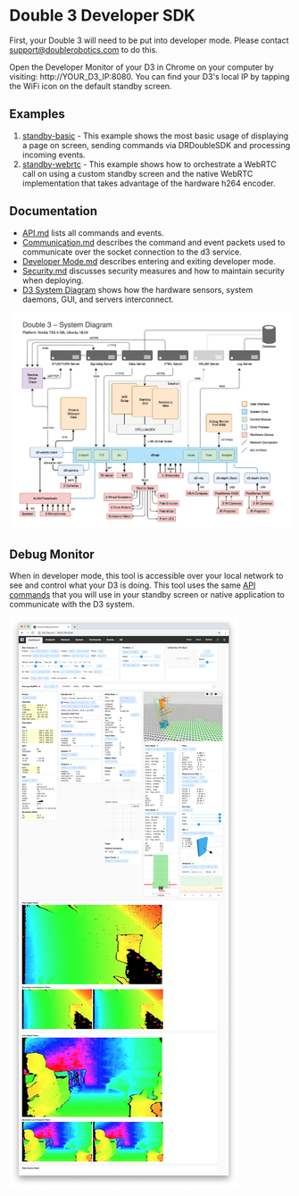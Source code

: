 # Double 3 Developer SDK

First, your Double 3 will need to be put into developer mode. Please contact support@doublerobotics.com to do this.

Open the Developer Monitor of your D3 in Chrome on your computer by visiting: http://YOUR_D3_IP:8080. You can find your D3's local IP by tapping the WiFi icon on the default standby screen.

## Examples

1. [standby-basic](examples/standby-basic) - This example shows the most basic usage of displaying a page on screen, sending commands via DRDoubleSDK and processing incoming events.
1. [standby-webrtc](examples/standby-webrtc) - This example shows how to orchestrate a WebRTC call on using a custom standby screen and the native WebRTC implementation that takes advantage of the hardware h264 encoder.

## Documentation

- [API.md](docs/API.md) lists all commands and events.
- [Communication.md](docs/Communication.md) describes the command and event packets used to communicate over the socket connection to the d3 service.
- [Developer Mode.md](docs/Developer%20Mode.md) describes entering and exiting developer mode.
- [Security.md](docs/Security.md) discusses security measures and how to maintain security when deploying.
- [D3 System Diagram](system-diagram.pdf) shows how the hardware sensors, system daemons, GUI, and servers interconnect.

![D3 System Diagram](system-diagram-preview.png? "D3 System Diagram")

## Debug Monitor

When in developer mode, this tool is accessible over your local network to see and control what your D3 is doing. This tool uses the same [API commands](api.md) that you will use in your standby screen or native application to communicate with the D3 system.

![D3 Debug Monitor](monitor-preview.png "D3 Debug Monitor")
